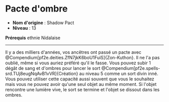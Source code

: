 # Pacte d'ombre

 * **Nom d'origine** : Shadow Pact
 * **Niveau** : 13


<p><span id="ctl00_MainContent_DetailedOutput"><strong>Prérequis</strong> ethnie Nidalaise<br></span></p>
<hr>
<p>Il y a des milliers d'années, vos ancêtres ont passé un pacte avec @Compendium[pf2e.deities.ZfN7jkK6boU1FuiS]{Zon-Kuthon}. Il ne l'a pas oublié, même si vous auriez préféré qu'il le fasse. Vous pouvez subir 1 dégât de sang et d'ombres pour lancer le sort @Compendium[pf2e.spells-srd.TUj8eugNqAvB1vVR]{Création} au niveau 5 comme un sort divin inné. Vous pouvez utiliser cette capacité aussi souvent que vous le souhaitez mais vous ne pouvez avoir qu'une seul objet au même moment. Si l'objet rencontre une lumière vive, le sort se termine et l'objet se dissout dans les ombres.&nbsp;</p>